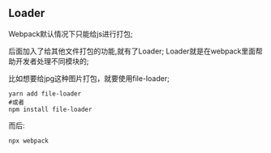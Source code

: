 
## Loader
Webpack默认情况下只能给js进行打包;

后面加入了给其他文件打包的功能,就有了Loader;
Loader就是在webpack里面帮助开发者处理不同模块的;


比如想要给jpg这种图片打包，就要使用file-loader;
```shell
yarn add file-loader
#或者
npm install file-loader
```
而后:
```shell
npx webpack
```